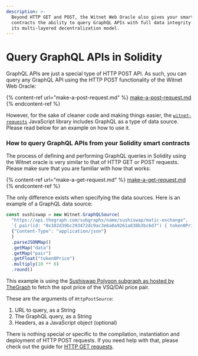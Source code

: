 ```yaml
---
description: >-
  Beyond HTTP GET and POST, the Witnet Web Oracle also gives your smart
  contracts the ability to query GraphQL APIs with full data integrity thanks to
  its multi-layered decentralization model.
---
```


# Query GraphQL APIs in Solidity

GraphQL APIs are just a special type of HTTP POST API. As such, you can query any GraphQL API using the HTTP POST functionality of the Witnet Web Oracle:

{% content-ref url="make-a-post-request.md" %}
[make-a-post-request.md](make-a-post-request.md)
{% endcontent-ref %}

However, for the sake of cleaner code and making things easier, the [`witnet-requests`](https://www.npmjs.com/package/witnet-requests) JavaScript library includes GraphQL as a type of data source. Please read below for an example on how to use it.

### How to query GraphQL APIs from your Solidity smart contracts

The process of defining and performing GraphQL queries in Solidity using the Witnet oracle is very similar to that of HTTP GET or POST requests. Please make sure that you are familiar with how that works:

{% content-ref url="make-a-get-request.md" %}
[make-a-get-request.md](make-a-get-request.md)
{% endcontent-ref %}

The only difference exists when specifying the data sources. Here is an example of a GraphQL data source:

```javascript
const sushiswap = new Witnet.GraphQLSource(
  "https://api.thegraph.com/subgraphs/name/sushiswap/matic-exchange",
  `{ pair(id: "0x102d39bc293472dc9ac3e6a0a9261a838b3bc6d7") { token0Price }}`,
  {"Content-Type": "application/json"}
  )
  .parseJSONMap()
  .getMap("data")
  .getMap("pair")
  .getFloat("token0Price")
  .multiply(10 ** 6)
  .round()
```

This example is using the [Sushiswap Polygon subgraph as hosted by TheGraph](https://thegraph.com/hosted-service/subgraph/sushiswap/matic-exchange) to fetch the spot price of the VSQ/DAI price pair.&#x20;

These are the arguments of `HttpPostSource`:

1. URL to query, as a String
2. The GraphQL query, as a String
3. Headers, as a JavaScript object (optional)

There is nothing special or specific to the compilation, instantiation and deployment of HTTP POST requests. If you need help with that, please check out the guide for [HTTP GET requests](make-a-get-request.md).
